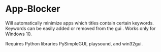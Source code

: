 # App-Blocker
Will automatically minimize apps which titles contain certain keywords. Keywords can be easily added or removed from the gui . Works only for Windows 10.

Requires Python libraries PySimpleGUI, playsound, and win32gui.
